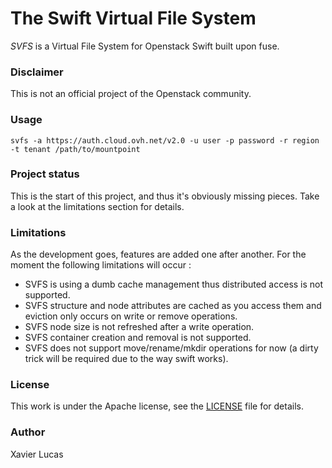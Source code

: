 # The Swift Virtual File System

*SVFS* is a Virtual File System for Openstack Swift built upon fuse.

### Disclaimer
This is not an official project of the Openstack community.

### Usage
`svfs -a https://auth.cloud.ovh.net/v2.0 -u user -p password -r region -t tenant /path/to/mountpoint`

### Project status
This is the start of this project, and thus it's obviously missing pieces. Take a look at the limitations section for details.

### Limitations
As the development goes, features are added one after another. For the moment the following limitations will occur :
* SVFS is using a dumb cache management thus distributed access is not supported.
* SVFS structure and node attributes are cached as you access them and eviction only occurs on write or remove operations.
* SVFS node size is not refreshed after a write operation.
* SVFS container creation and removal is not supported.
* SVFS does not support move/rename/mkdir operations for now (a dirty trick will be required due to the way swift works).

### License
This work is under the Apache license, see the [LICENSE](LICENSE) file for details.

### Author
Xavier Lucas

